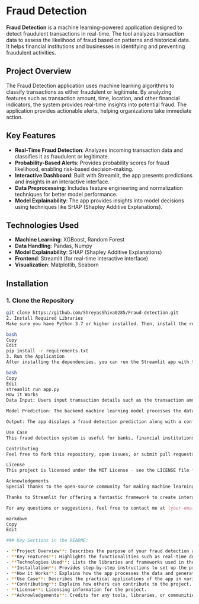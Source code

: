 # Fraud Detection

**Fraud Detection** is a machine learning-powered application designed to detect fraudulent transactions in real-time. The tool analyzes transaction data to assess the likelihood of fraud based on patterns and historical data. It helps financial institutions and businesses in identifying and preventing fraudulent activities.

## Project Overview

The Fraud Detection application uses machine learning algorithms to classify transactions as either fraudulent or legitimate. By analyzing features such as transaction amount, time, location, and other financial indicators, the system provides real-time insights into potential fraud. The application provides actionable alerts, helping organizations take immediate action.

## Key Features

- **Real-Time Fraud Detection**: Analyzes incoming transaction data and classifies it as fraudulent or legitimate.
- **Probability-Based Alerts**: Provides probability scores for fraud likelihood, enabling risk-based decision-making.
- **Interactive Dashboard**: Built with Streamlit, the app presents predictions and insights in an interactive interface.
- **Data Preprocessing**: Includes feature engineering and normalization techniques for better model performance.
- **Model Explainability**: The app provides insights into model decisions using techniques like SHAP (Shapley Additive Explanations).

## Technologies Used

- **Machine Learning**: XGBoost, Random Forest
- **Data Handling**: Pandas, Numpy
- **Model Explainability**: SHAP (Shapley Additive Explanations)
- **Frontend**: Streamlit (for real-time interactive interface)
- **Visualization**: Matplotlib, Seaborn

## Installation

### 1. Clone the Repository
```bash
git clone https://github.com/ShreyasShiva0285/Fraud-detection.git
2. Install Required Libraries
Make sure you have Python 3.7 or higher installed. Then, install the required dependencies via pip:

bash
Copy
Edit
pip install -r requirements.txt
3. Run the Application
After installing the dependencies, you can run the Streamlit app with the following command:

bash
Copy
Edit
streamlit run app.py
How it Works
Data Input: Users input transaction details such as the transaction amount, time, and other relevant data into the app.

Model Prediction: The backend machine learning model processes the data and outputs a fraud probability score.

Output: The app displays a fraud detection prediction along with a confidence score. It also provides insights into why the transaction is classified as fraudulent or legitimate.

Use Case
This fraud detection system is useful for banks, financial institutions, and e-commerce platforms to identify suspicious activity in real-time. It can help prevent financial losses by detecting fraudulent transactions as they occur and offering insights into what makes the transaction suspicious.

Contributing
Feel free to fork this repository, open issues, or submit pull requests. Contributions are welcome!

License
This project is licensed under the MIT License - see the LICENSE file for details.

Acknowledgements
Special thanks to the open-source community for making machine learning and data science tools accessible.

Thanks to Streamlit for offering a fantastic framework to create interactive web applications.

For any questions or suggestions, feel free to contact me at [your-email@example.com].

markdown
Copy
Edit

### Key Sections in the README:

- **Project Overview**: Describes the purpose of your fraud detection app.
- **Key Features**: Highlights the functionalities such as real-time detection, alerts, and model explainability.
- **Technologies Used**: Lists the libraries and frameworks used in the project.
- **Installation**: Provides step-by-step instructions to set up the project.
- **How it Works**: Explains how the app processes the data and generates results.
- **Use Case**: Describes the practical applications of the app in various industries.
- **Contributing**: Explains how others can contribute to the project.
- **License**: Licensing information for the project.
- **Acknowledgements**: Credits for any tools, libraries, or communities that contributed to your work.
